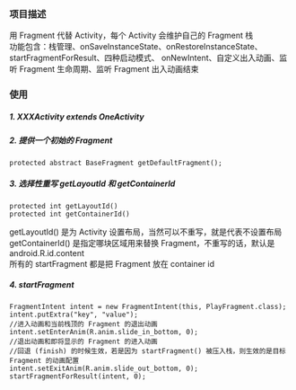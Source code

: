 ### 项目描述
用 Fragment 代替 Activity，每个 Activity 会维护自己的 Fragment 栈<br>
功能包含：栈管理、onSaveInstanceState、onRestoreInstanceState、startFragmentForResult、四种启动模式、
onNewIntent、自定义出入动画、监听 Fragment 生命周期、监听 Fragment 出入动画结束


### 使用
##### 1. XXXActivity extends OneActivity
##### 2. 提供一个初始的 Fragment

````
protected abstract BaseFragment getDefaultFragment();
````

##### 3. 选择性重写 getLayoutId 和 getContainerId

````
protected int getLayoutId()
protected int getContainerId()
````
getLayoutId() 是为 Activity 设置布局，当然可以不重写，就是代表不设置布局<br>
getContainerId() 是指定哪块区域用来替换 Fragment，不重写的话，默认是 android.R.id.content<br>
所有的 startFragment 都是把 Fragment 放在 container id

##### 4. startFragment

````
FragmentIntent intent = new FragmentIntent(this, PlayFragment.class);
intent.putExtra("key", "value");
//进入动画和当前栈顶的 Fragment 的退出动画
intent.setEnterAnim(R.anim.slide_in_bottom, 0);
//退出动画和即将显示的 Fragment 的进入动画
//回退 (finish) 的时候生效，若是因为 startFragment() 被压入栈，则生效的是目标 Fragment 的动画配置
intent.setExitAnim(R.anim.slide_out_bottom, 0);
startFragmentForResult(intent, 0);
````
<br>
